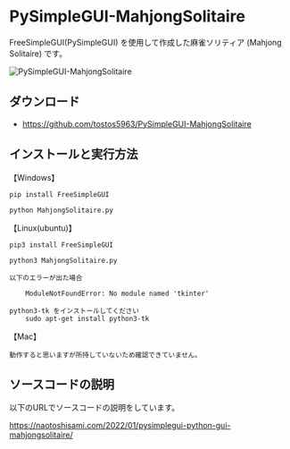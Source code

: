 # PySimpleGUI-MahjongSolitaire

FreeSimpleGUI(PySimpleGUI) を使用して作成した麻雀ソリティア (Mahjong Solitaire) です。

![PySimpleGUI-MahjongSolitaire](https://user-images.githubusercontent.com/15520094/148734686-e07e6349-84d2-459e-a348-17299d092485.gif)

ダウンロード
------------

* https://github.com/tostos5963/PySimpleGUI-MahjongSolitaire


インストールと実行方法
----------------------

【Windows】

    pip install FreeSimpleGUI

    python MahjongSolitaire.py

【Linux(ubuntu)】

    pip3 install FreeSimpleGUI

    python3 MahjongSolitaire.py

    以下のエラーが出た場合    

        ModuleNotFoundError: No module named 'tkinter'

    python3-tk をインストールしてください
        sudo apt-get install python3-tk

【Mac】

    動作すると思いますが所持していないため確認できていません。

ソースコードの説明
------------------
以下のURLでソースコードの説明をしています。

https://naotoshisami.com/2022/01/pysimplegui-python-gui-mahjongsolitaire/


